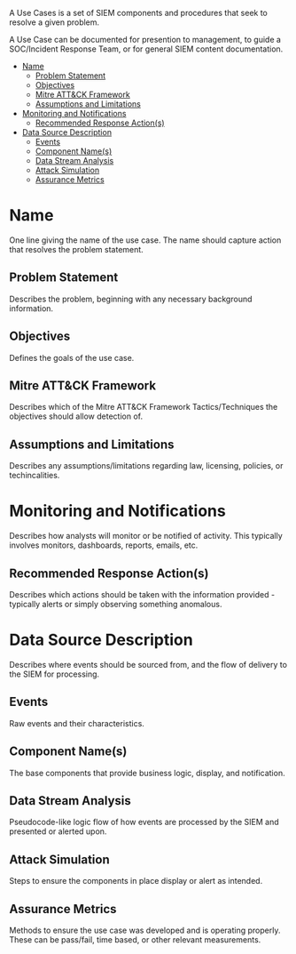 A Use Cases is a set of SIEM components and procedures that seek to resolve a given problem.

A Use Case can be documented for presention to management, to guide a SOC/Incident Response Team, or for general SIEM content documentation. 

- [Name](#name)
  - [Problem Statement](#problem-statement)
  - [Objectives](#objectives)
  - [Mitre ATT&CK Framework](#mitre-attck-framework)
  - [Assumptions and Limitations](#assumptions-and-limitations)
- [Monitoring and Notifications](#monitoring-and-notifications)
  - [Recommended Response Action(s)](#recommended-response-actions)
- [Data Source Description](#data-source-description)
  - [Events](#events)
  - [Component Name(s)](#component-names)
  - [Data Stream Analysis](#data-stream-analysis)
  - [Attack Simulation](#attack-simulation)
  - [Assurance Metrics](#assurance-metrics)

# Name
One line giving the name of the use case. The name should capture action that resolves the problem statement.

## Problem Statement
Describes the problem, beginning with any necessary background information.

## Objectives
Defines the goals of the use case.

## Mitre ATT&CK Framework
Describes which of the Mitre ATT&CK Framework Tactics/Techniques the objectives should allow detection of.

## Assumptions and Limitations
Describes any assumptions/limitations regarding law, licensing, policies, or techincalities. 

# Monitoring and Notifications
Describes how analysts will monitor or be notified of activity. This typically involves monitors, dashboards, reports, emails, etc.

## Recommended Response Action(s)
Describes which actions should be taken with the information provided - typically alerts or simply observing something anomalous. 

# Data Source Description
Describes where events should be sourced from, and the flow of delivery to the SIEM for processing.

## Events
Raw events and their characteristics.

## Component Name(s)
The base components that provide business logic, display, and notification.

## Data Stream Analysis
Pseudocode-like logic flow of how events are processed by the SIEM and presented or alerted upon.

## Attack Simulation
Steps to ensure the components in place display or alert as intended.

## Assurance Metrics
Methods to ensure the use case was developed and is operating properly. These can be pass/fail, time based, or other relevant measurements.